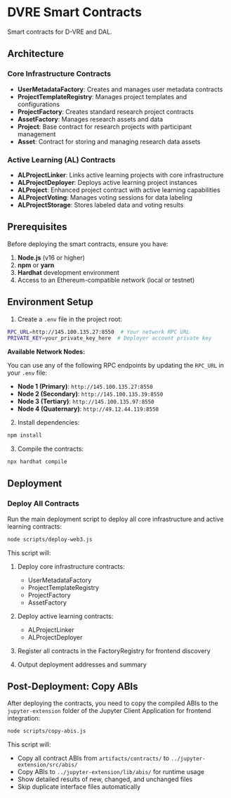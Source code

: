# DVRE Smart Contracts

Smart contracts for D-VRE and DAL.

## Architecture

### Core Infrastructure Contracts

- **UserMetadataFactory**: Creates and manages user metadata contracts
- **ProjectTemplateRegistry**: Manages project templates and configurations
- **ProjectFactory**: Creates standard research project contracts
- **AssetFactory**: Manages research assets and data
- **Project**: Base contract for research projects with participant management
- **Asset**: Contract for storing and managing research data assets

### Active Learning (AL) Contracts

- **ALProjectLinker**: Links active learning projects with core infrastructure
- **ALProjectDeployer**: Deploys active learning project instances
- **ALProject**: Enhanced project contract with active learning capabilities
- **ALProjectVoting**: Manages voting sessions for data labeling
- **ALProjectStorage**: Stores labeled data and voting results

## Prerequisites

Before deploying the smart contracts, ensure you have:

1. **Node.js** (v16 or higher)
2. **npm** or **yarn**
3. **Hardhat** development environment
4. Access to an Ethereum-compatible network (local or testnet)

## Environment Setup

1. Create a `.env` file in the project root:

```bash
RPC_URL=http://145.100.135.27:8550  # Your network RPC URL
PRIVATE_KEY=your_private_key_here  # Deployer account private key
```

**Available Network Nodes:**

You can use any of the following RPC endpoints by updating the `RPC_URL` in your `.env` file:

- **Node 1 (Primary)**: `http://145.100.135.27:8550`
- **Node 2 (Secondary)**: `http://145.100.135.39:8550`
- **Node 3 (Tertiary)**: `http://145.100.135.97:8550`
- **Node 4 (Quaternary)**: `http://49.12.44.119:8550`

2. Install dependencies:

```bash
npm install
```

3. Compile the contracts:

```bash
npx hardhat compile
```

## Deployment

### Deploy All Contracts

Run the main deployment script to deploy all core infrastructure and active learning contracts:

```bash
node scripts/deploy-web3.js
```

This script will:

1. Deploy core infrastructure contracts:
   - UserMetadataFactory
   - ProjectTemplateRegistry
   - ProjectFactory
   - AssetFactory

2. Deploy active learning contracts:
   - ALProjectLinker
   - ALProjectDeployer

3. Register all contracts in the FactoryRegistry for frontend discovery

4. Output deployment addresses and summary


## Post-Deployment: Copy ABIs

After deploying the contracts, you need to copy the compiled ABIs to the `jupyter-extension` folder of the Jupyter Client Application for frontend integration:

```bash
node scripts/copy-abis.js
```

This script will:

- Copy all contract ABIs from `artifacts/contracts/` to `../jupyter-extension/src/abis/`
- Copy ABIs to `../jupyter-extension/lib/abis/` for runtime usage
- Show detailed results of new, changed, and unchanged files
- Skip duplicate interface files automatically

